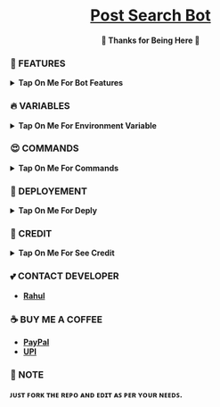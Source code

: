 <h1 align="center">
 <b><a href="" target="/blank">Post Search Bot</a></>
</h1>

<p align="center">🩷 Thanks for Being Here 🩷</p>



### 🥰 FEATURES

<b><details><summary>Tap On Me For Bot Features</summary>

- Connect multiple channel
- Set fsub
- No telegram message length limit
- Auto delete 
- Fully modified repo
- Deploy To Koyeb + Heroku + Railway.
- Developer Service 24x7. 🔥
</b>
</details>


### 🔥 VARIABLES

<b><details><summary>Tap On Me For Environment Variable</summary>

* `API_ID` - Your Telegram API ID.
* `API_HASH` - Your Telegram API HASH.
* `BOT_TOKEN` - Get it from BotFather.
* `ADMIN` - Your ID
* `DATABASE_URI` - Enter Mongodb database URL
* `CHANNEL` - Force subscribe channel username without `@`
* `LOG_CHANNEL` - Log Channel ID.
* `SESSION` - Pyrogram String Session.
</b>
</details>

### 😍 COMMANDS

<b><details><summary>Tap On Me For Commands</summary>
```
start - Check If I'm Alive or Not!
id - Get Channel/Group Id
verify - Send in group & wait for It To Accept
connect - Link Database Channel/Group to search from
disconnect - Disconnect Database
fsub - Add a Force Subscribe Channel
connections - Get connected channels list
```
</b>
</details>

### 📶 DEPLOYEMENT
<details>
<summary><b> Tap On Me For Deply </b></summary>
<h3 align="center">
    ─「 ᴅᴇᴩʟᴏʏ ᴏɴ ʜᴇʀᴏᴋᴜ 」─
</h3>

<p align="center"><a href="https://github.com/CodeXBots/Post-Search-Bot">
  <img src="https://www.herokucdn.com/deploy/button.svg" alt="Deploy On Heroku">
</a></p>
<h3 align="center">
    ─「 ᴅᴇᴩʟᴏʏ ᴏɴ ᴋᴏʏᴇʙ 」─
</h3>
<p align="center"><a href="https://app.koyeb.com/deploy?type=git&repository=github.com/CodeXBots/Post-Search-Bot&branch=main&name=Post-Search-Bot">
  <img src="https://www.koyeb.com/static/images/deploy/button.svg" alt="Deploy On Koyeb">
</a></p>
<h3 align="center">
    ─「 ᴅᴇᴩʟᴏʏ ᴏɴ ʀᴀɪʟᴡᴀʏ 」─
</h3>
<p align="center"><a href="https://railway.app/deploy?template=https://github.com/CodeXBots/Post-Search-Bot"">
     <img height="45px" src="https://railway.app/button.svg">
</a></p>
<h3 align="center">
    ─「 ᴅᴇᴩʟᴏʏ ᴏɴ ʀᴇɴᴅᴇʀ 」─
</h3>
<p align="center"><a href="https://render.com/deploy?repo=https://github.com/CodeXBots/Post-Search-Bot">
<img src="https://render.com/images/deploy-to-render-button.svg" alt="Deploy to Render">
</a></p>
</details>

### 🥳 CREDIT

<b><details><summary>Tap On Me For See Credit</summary>

💝 Credit Goes To [CodeXBots](https://github.com/CodeXBots) So Don't Forgot To Give Credit

💘 Base Repo Credit [CyniteOfficial](https://github.com/CyniteOfficial)

💖 And Thank You So Much To All Who Help In This Journey 💕
</b>
</details>

### 💕 CONTACT DEVELOPER

- [Rahul](https://telegram.me/CodeXBro)

### ☕ BUY ME A COFFEE
- [PayPal]()
- [UPI]()

### 📌 NOTE

ᴊᴜꜱᴛ ꜰᴏʀᴋ ᴛʜᴇ ʀᴇᴘᴏ ᴀɴᴅ ᴇᴅɪᴛ ᴀꜱ ᴘᴇʀ ʏᴏᴜʀ ɴᴇᴇᴅꜱ.